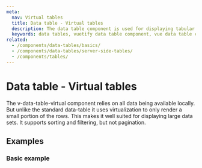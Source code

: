 ```yaml
---
meta:
  nav: Virtual tables
  title: Data table - Virtual tables
  description: The data table component is used for displaying tabular data in a way that is easy for users to scan. It includes sorting, searching, pagination and selection.
  keywords: data tables, vuetify data table component, vue data table component
related:
  - /components/data-tables/basics/
  - /components/data-tables/server-side-tables/
  - /components/tables/
---
```


# Data table - Virtual tables

The v-data-table-virtual component relies on all data being available locally. But unlike the standard data-table it uses virtualization to only render a small portion of the rows. This makes it well suited for displaying large data sets. It supports sorting and filtering, but not pagination.

<PromotedEntry />

## Examples

### Basic example

<ExamplesExample file="v-data-table/virtual" />
